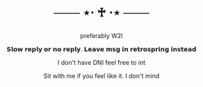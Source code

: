 <h1 align="center"></[](i)>


─── ⋆⋅ ♰ ⋅⋆ ───


</h1>


  
<p align="center"> preferably W2I 

<p align="center"> 𝗦𝗹𝗼𝘄 𝗿𝗲𝗽𝗹𝘆 𝗼𝗿 𝗻𝗼 𝗿𝗲𝗽𝗹𝘆. 𝗟𝗲𝗮𝘃𝗲 𝗺𝘀𝗴 𝗶𝗻 𝗿𝗲𝘁𝗿𝗼𝘀𝗽𝗿𝗶𝗻𝗴 𝗶𝗻𝘀𝘁𝗲𝗮𝗱 

<p align="center"> I don't have DNI feel free to int
    
<p align="center"> Sit with me if you feel like it. I don't mind





<h1 align="center"></[](h)>

